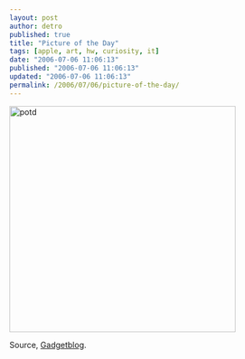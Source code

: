 ```yaml
---
layout: post
author: detro
published: true
title: "Picture of the Day"
tags: [apple, art, hw, curiosity, it]
date: "2006-07-06 11:06:13"
published: "2006-07-06 11:06:13"
updated: "2006-07-06 11:06:13"
permalink: /2006/07/06/picture-of-the-day/
---
```


<a href="http://www.renderosity.com/mod/gallery/index.php?image_id=1248178&member"><img src="http://www.renderosity.com/mod/gallery/media/folder_125/file_1248178.jpg" alt="potd" width="400" /></a>

Source, <a href="http://www.gadgetblog.it/post/2149/il-nuovo-volto-dellimac">Gadgetblog</a>.
